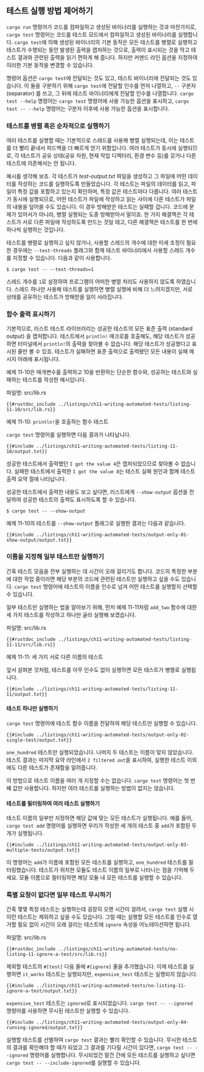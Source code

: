 ## 테스트 실행 방법 제어하기

`cargo run` 명령어가 코드를 컴파일하고 생성된 바이너리를 실행하는 것과 마찬가지로,
`cargo test` 명령어는 코드를 테스트 모드에서 컴파일하고 생성된 바이너리를 실행합니다.
`cargo test`에 의해 생성된 바이너리의 기본 동작은 모든 테스트를
병렬로 실행하고 테스트가 수행되는 동안 발생된 출력을 캡처하는
것으로, 출력이 표시되는 것을 막고 테스트 결과와 관련된 출력을
읽기 편하게 해 줍니다. 하지만 커맨드 라인 옵션을 지정하여 이러한
기본 동작을 변경할 수 있습니다.

명령어 옵션은 `cargo test`에 전달되는 것도 있고,
테스트 바이너리에 전달되는 것도 있습니다.
이 둘을 구분하기 위해 `cargo test`에 전달할 인수를 먼저 나열하고,
`--` 구분자 (separator) 를 쓰고, 그 뒤에 테스트 바이너리에게 전달할 인수를 나열합니다.
`cargo test --help` 명령어는 `cargo test` 명령어에 사용 가능한 옵션을 표시하고,
`cargo test -- --help` 명령어는 구분자 이후에 사용 가능한 옵션을 표시합니다.

### 테스트를 병렬 혹은 순차적으로 실행하기

여러 테스트를 실행할 때는 기본적으로 스레드를 사용해 병렬 실행되는데,
이는 테스트를 더 빨리 끝내서 피드백을 더 빠르게 얻기 위함입니다.
여러 테스트가 동시에 실행되므로, 각 테스트가 공유 상태(공유 자원,
현재 작업 디렉터리, 환경 변수 등)를 갖거나 다른 테스트에 의존해서는
안 됩니다.

예시를 생각해 보죠. 각 테스트가 *test-output.txt* 파일을 생성하고
그 파일에 어떤 데이터를 작성하는 코드를 실행하도록 만들었습니다.
각 테스트는 파일의 데이터를 읽고, 파일이 특정 값을 포함하고 있는지 확인하며,
특정 값은 테스트마다 다릅니다.
여러 테스트가 동시에 실행되므로, 어떤 테스트가 파일에 작성하고 읽는 사이에
다른 테스트가 파일의 내용을 덮어쓸 수도 있습니다. 이 경우 방해받은 테스트는 실패할 겁니다.
코드에 문제가 있어서가 아니라, 병렬 실행되는 도중 방해받아서 말이죠.
한 가지 해결책은 각 테스트가 서로 다른 파일에 작성하도록 만드는 것일 테고,
다른 해결책은 테스트를 한 번에 하나씩 실행하는 것입니다.

테스트를 병렬로 실행하고 싶지 않거나,
사용할 스레드의 개수에 대한 미세 조정이 필요한 경우에는
`--test-threads` 플래그와 함께 테스트 바이너리에서 사용할 스레드 개수를 지정할 수 있습니다.
다음과 같이 사용합니다.

```console
$ cargo test -- --test-threads=1
```

스레드 개수를 `1`로 설정하여 프로그램이
어떠한 병렬 처리도 사용하지 않도록 하였습니다.
스레드 하나만 사용해 테스트를 실행하면 병렬 실행에 비해 더 느려지겠지만,
서로 상태를 공유하는 테스트가 방해받을 일이 사라집니다.

### 함수 출력 표시하기

기본적으로, 러스트 테스트 라이브러리는 성공한 테스트의 모든 표준 출력 (standard output) 을 캡처합니다.
테스트에서 `println!` 매크로를 호출해도, 해당 테스트가 성공하면
터미널에서 `println!`의 출력을 찾아볼 수 없습니다.
해당 테스트가 성공했다고 표시된 줄만 볼 수 있죠.
테스트가 실패하면 표준 출력으로 출력됐던 모든 내용이 실패 메시지 아래에 표시됩니다.

예제 11-10은 매개변수를 출력하고 10을 반환하는 단순한 함수와,
성공하는 테스트와 실패하는 테스트를 작성한 예시입니다.

<span class="filename">파일명: src/lib.rs</span>

```rust,panics,noplayground
{{#rustdoc_include ../listings/ch11-writing-automated-tests/listing-11-10/src/lib.rs}}
```

<span class="caption">예제 11-10: `println!`을 호출하는
함수 테스트</span>

`cargo test` 명령어를 실행하면 다음 결과가 나타납니다.

```console
{{#include ../listings/ch11-writing-automated-tests/listing-11-10/output.txt}}
```

성공한 테스트에서 출력했던
`I got the value 4`은  캡처되었으므로 찾아볼 수 없습니다.
실패한 테스트에서 출력한 `I got the value 8`는  테스트 실패 원인과 함께
테스트 출력 요약 절에 나타납니다.

성공한 테스트에서 출력한 내용도 보고 싶다면, 러스트에게 `--show-output` 옵션을
전달하여 성공한 테스트의 출력도 표시하도록 할 수 있습니다.

```console
$ cargo test -- --show-output
```

예제 11-10의 테스트를 `--show-output` 플래그로 실행한 결과는
다음과 같습니다.

```console
{{#include ../listings/ch11-writing-automated-tests/output-only-01-show-output/output.txt}}
```

### 이름을 지정해 일부 테스트만 실행하기

간혹 테스트 모음을 전부 실행하는 데 시간이 오래 걸리기도 합니다. 코드의 특정한
부분에 대한 작업 중이라면 해당 부분의 코드에 관련된 테스트만 실행하고 싶을 수도
있습니다. `cargo test` 명령어에 테스트의 이름을 인수로 넘겨
어떤 테스트를 실행할지 선택할 수 있습니다.

일부 테스트만 실행하는 법을 알아보기 위해, 먼저 예제 11-11처럼
`add_two` 함수에 대한 세 가지 테스트를 작성하고 하나만 골라 실행해 보겠습니다.

<span class="filename">파일명: src/lib.rs</span>

```rust,noplayground
{{#rustdoc_include ../listings/ch11-writing-automated-tests/listing-11-11/src/lib.rs}}
```

<span class="caption">예제 11-11: 세 가지 서로 다른 이름의
테스트</span>

앞서 살펴본 것처럼, 테스트를 아무 인수도 없이 실행하면
모든 테스트가 병렬로 실행됩니다.

```console
{{#include ../listings/ch11-writing-automated-tests/listing-11-11/output.txt}}
```

#### 테스트 하나만 실행하기

`cargo test` 명령어에 테스트 함수 이름을 전달하여 해당 테스트만 실행할 수 있습니다.

```console
{{#include ../listings/ch11-writing-automated-tests/output-only-02-single-test/output.txt}}
```

`one_hundred` 테스트만 실행되었습니다. 나머지 두 테스트는 이름이 맞지 않았습니다.
테스트 결과는 마지막 요약 라인에서 `2 filtered out`을 표시하여,
실행한 테스트 이외에도 다른 테스트가 존재함을 알려줍니다.

이 방법으로 테스트 이름을 여러 개 지정할 수는 없습니다. `cargo test` 명령어는 첫 번째 값만 사용합니다.
하지만 여러 테스트를 실행하는 방법이 없지는 않습니다.

#### 테스트를 필터링하여 여러 테스트 실행하기

테스트 이름의 일부만 지정하면 해당 값에 맞는 모든 테스트가 실행됩니다.
예를 들어, `cargo test add` 명령어를 실행하면 우리가 작성한 세 개의 테스트 중
`add`가 포함된 두 개가 실행됩니다.

```console
{{#include ../listings/ch11-writing-automated-tests/output-only-03-multiple-tests/output.txt}}
```

이 명령어는 `add`가 이름에 포함된 모든 테스트를 실행하고,
`one_hundred` 테스트를 필터링했습니다.
테스트가 위치한 모듈도 테스트 이름의 일부로 나타나는 점을 기억해 두세요.
모듈 이름으로 필터링하면 해당 모듈 내 모든 테스트를 실행할 수 있습니다.

### 특별 요청이 없다면 일부 테스트 무시하기

간혹 몇몇 특정 테스트는 실행하는데 굉장히 오랜 시간이 걸려서,
`cargo test` 실행 시 이런 테스트는 제외하고 싶을 수도 있습니다.
그럴 때는 실행할 모든 테스트를 인수로 열거할 필요 없이
시간이 오래 걸리는 테스트에 `ignore` 속성을 어노테이션하면
됩니다.

<span class="filename">파일명: src/lib.rs</span>

```rust,noplayground
{{#rustdoc_include ../listings/ch11-writing-automated-tests/no-listing-11-ignore-a-test/src/lib.rs}}
```

제외할 테스트의 `#[test]` 다음 줄에 `#[ignore]` 줄을 추가했습니다.
이제 테스트를 실행하면 `it_works` 테스트는 실행되지만, `expensive_test` 테스트는 실행되지 않습니다.

```console
{{#include ../listings/ch11-writing-automated-tests/no-listing-11-ignore-a-test/output.txt}}
```

`expensive_test` 테스트는 `ignored`로 표시되었습니다.
`cargo test -- --ignored` 명령어를 사용하면 무시된 테스트만 실행할 수 있습니다.

```console
{{#include ../listings/ch11-writing-automated-tests/output-only-04-running-ignored/output.txt}}
```

실행할 테스트를 선별하여 `cargo test` 결과는 빨리 확인할 수 있습니다.
무시한 테스트의 결과를 확인해야 할 때가 되었고
그 결과를 기다릴 시간이 있다면, `cargo test -- --ignored` 명령어를
실행합니다. 무시되었건 말건 간에 모든 테스트를 실행하고 싶다면
`cargo test -- --include-ignored`를 실행할 수 있습니다.
